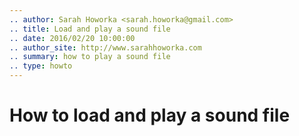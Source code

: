```yaml
---
.. author: Sarah Howorka <sarah.howorka@gmail.com>
.. title: Load and play a sound file
.. date: 2016/02/20 10:00:00
.. author_site: http://www.sarahhoworka.com
.. summary: how to play a sound file
.. type: howto
---
```


# How to load and play a sound file


